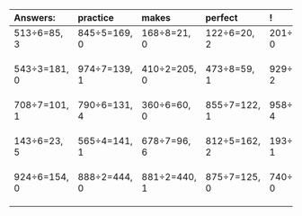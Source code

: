 | Answers: | practice | makes | perfect | ! |
| :--- | :--- | :--- | :--- | :--- |
| 513÷6=85, 3 | 845÷5=169, 0 | 168÷8=21, 0 | 122÷6=20, 2 | 201÷3=67, 0 | 
|   |   |   |   |   | 
|   |   |   |   |   | 
|   |   |   |   |   | 
| 543÷3=181, 0 | 974÷7=139, 1 | 410÷2=205, 0 | 473÷8=59, 1 | 929÷3=309, 2 | 
|   |   |   |   |   | 
|   |   |   |   |   | 
|   |   |   |   |   | 
| 708÷7=101, 1 | 790÷6=131, 4 | 360÷6=60, 0 | 855÷7=122, 1 | 958÷9=106, 4 | 
|   |   |   |   |   | 
|   |   |   |   |   | 
|   |   |   |   |   | 
| 143÷6=23, 5 | 565÷4=141, 1 | 678÷7=96, 6 | 812÷5=162, 2 | 193÷2=96, 1 | 
|   |   |   |   |   | 
|   |   |   |   |   | 
|   |   |   |   |   | 
| 924÷6=154, 0 | 888÷2=444, 0 | 881÷2=440, 1 | 875÷7=125, 0 | 740÷4=185, 0 | 
|   |   |   |   |   | 
|   |   |   |   |   | 
|   |   |   |   |   | 
